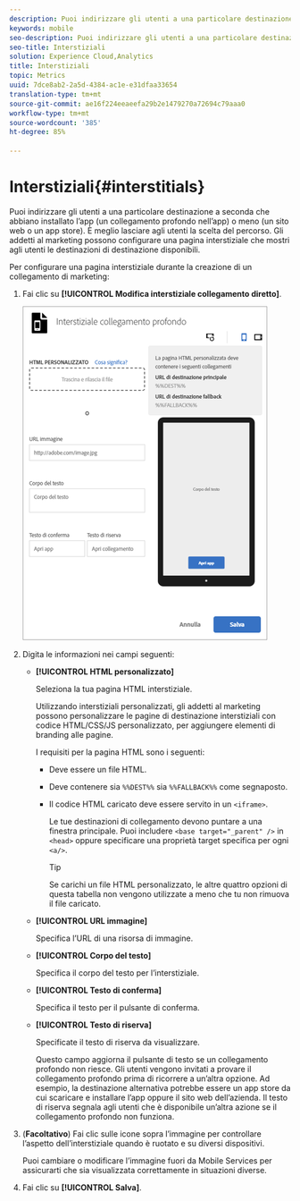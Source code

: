 ```yaml
---
description: Puoi indirizzare gli utenti a una particolare destinazione a seconda che abbiano installato l’app (un collegamento profondo nell’app) o meno (un sito web o un app store).
keywords: mobile
seo-description: Puoi indirizzare gli utenti a una particolare destinazione a seconda che abbiano installato l’app (un collegamento profondo nell’app) o meno (un sito web o un app store).
seo-title: Interstiziali
solution: Experience Cloud,Analytics
title: Interstiziali
topic: Metrics
uuid: 7dce8ab2-2a5d-4384-ac1e-e31dfaa33654
translation-type: tm+mt
source-git-commit: ae16f224eeaeefa29b2e1479270a72694c79aaa0
workflow-type: tm+mt
source-wordcount: '385'
ht-degree: 85%

---
```



# Interstiziali{#interstitials}

Puoi indirizzare gli utenti a una particolare destinazione a seconda che abbiano installato l’app (un collegamento profondo nell’app) o meno (un sito web o un app store). È meglio lasciare agli utenti la scelta del percorso. Gli addetti al marketing possono configurare una pagina interstiziale che mostri agli utenti le destinazioni di destinazione disponibili.

Per configurare una pagina interstiziale durante la  creazione di un collegamento di marketing:

1. Fai clic su **[!UICONTROL Modifica interstiziale collegamento diretto]**.

   ![Interstiziale collegamento diretto](assets/interstitial2.png)

1. Digita le informazioni nei campi seguenti:

   * **[!UICONTROL HTML personalizzato]**

      Seleziona la tua pagina HTML interstiziale.

      Utilizzando interstiziali personalizzati, gli addetti al marketing possono personalizzare le pagine di destinazione interstiziali con codice HTML/CSS/JS personalizzato, per aggiungere elementi di branding alle pagine.

      I requisiti per la pagina HTML sono i seguenti:

      * Deve essere un file HTML.
      * Deve contenere sia `%%DEST%%` sia `%%FALLBACK%%` come segnaposto.
      * Il codice HTML caricato deve essere servito in un `<iframe>`.

         Le tue destinazioni di collegamento devono puntare a una finestra principale. Puoi includere `<base target="_parent" />` in `<head>` oppure specificare una proprietà target specifica per ogni `<a/>`.

         >[!TIP]
         >
         >Se carichi un file HTML personalizzato, le altre quattro opzioni di questa tabella non vengono utilizzate a meno che tu non rimuova il file caricato.
   * **[!UICONTROL URL immagine]**

      Specifica l’URL di una risorsa di immagine.

   * **[!UICONTROL Corpo del testo]**

      Specifica il corpo del testo per l’interstiziale.

   * **[!UICONTROL Testo di conferma]**

      Specifica il testo per il pulsante di conferma.

   * **[!UICONTROL Testo di riserva]**

      Specificate il testo di riserva da visualizzare.

      Questo campo aggiorna il pulsante di testo se un collegamento profondo non riesce. Gli utenti vengono invitati a provare il collegamento profondo prima di ricorrere a un’altra opzione. Ad esempio, la destinazione alternativa potrebbe essere un app store da cui scaricare e installare l’app oppure il sito web dell’azienda. Il testo di riserva segnala agli utenti che è disponibile un’altra azione se il collegamento profondo non funziona.


1. (**Facoltativo**) Fai clic sulle icone sopra l’immagine per controllare l’aspetto dell’interstiziale quando è ruotato e su diversi dispositivi.

   Puoi cambiare o modificare l’immagine fuori da Mobile Services per assicurarti che sia visualizzata correttamente in situazioni diverse.
1. Fai clic su **[!UICONTROL Salva]**.
